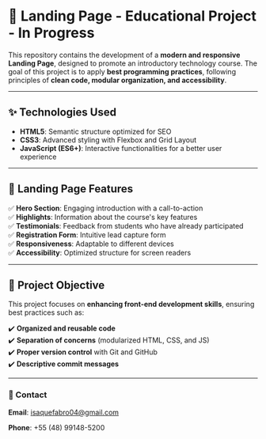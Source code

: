 # 🚀 Landing Page - Educational Project - In Progress

This repository contains the development of a **modern and responsive Landing Page**, designed to promote an introductory technology course. The goal of this project is to apply **best programming practices**, following principles of **clean code, modular organization, and accessibility**.

---

## ✨ Technologies Used

- **HTML5**: Semantic structure optimized for SEO  
- **CSS3**: Advanced styling with Flexbox and Grid Layout  
- **JavaScript (ES6+)**: Interactive functionalities for a better user experience  

---

## 📌 Landing Page Features

✅ **Hero Section**: Engaging introduction with a call-to-action  
✅ **Highlights**: Information about the course's key features  
✅ **Testimonials**: Feedback from students who have already participated  
✅ **Registration Form**: Intuitive lead capture form  
✅ **Responsiveness**: Adaptable to different devices  
✅ **Accessibility**: Optimized structure for screen readers  

---

## 🎯 Project Objective

This project focuses on **enhancing front-end development skills**, ensuring best practices such as:

✔️ **Organized and reusable code**  
✔️ **Separation of concerns** (modularized HTML, CSS, and JS)  
✔️ **Proper version control** with Git and GitHub  
✔️ **Descriptive commit messages**  


---

### 📩 Contact

**Email**: isaquefabro04@gmail.com  

**Phone**: +55 (48) 99148-5200  
